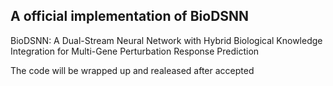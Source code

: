 ## A official implementation of BioDSNN

BioDSNN: A Dual-Stream Neural Network with Hybrid Biological Knowledge Integration for Multi-Gene Perturbation Response Prediction

The code will be wrapped up and realeased after accepted
